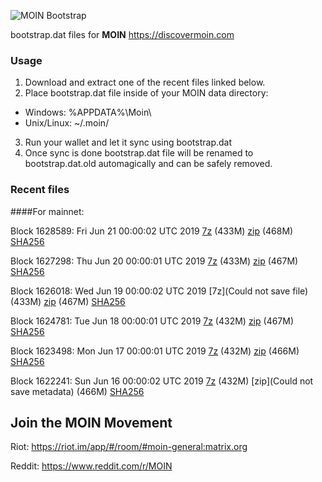 ![MOIN Bootstrap](https://i.imgur.com/KjM1jMp.jpg)

bootstrap.dat files for **MOIN** https://discovermoin.com

### Usage

1. Download and extract one of the recent files linked below.
2. Place bootstrap.dat file inside of your MOIN data directory:
 - Windows: %APPDATA%\Moin\
 - Unix/Linux: ~/.moin/
3. Run your wallet and let it sync using bootstrap.dat
4. Once sync is done bootstrap.dat file will be renamed to bootstrap.dat.old automagically and can be safely removed.


### Recent files

####For mainnet:

Block 1628589: Fri Jun 21 00:00:02 UTC 2019 [7z](https://transfer.sh/HOuzh/bootstrap.dat.20190621.7z) (433M) [zip](https://transfer.sh/2fFii/bootstrap.dat.20190621.zip) (468M) [SHA256](https://transfer.sh/P2sXl/sha256.txt)

Block 1627298: Thu Jun 20 00:00:01 UTC 2019 [7z]() (433M) [zip]() (467M) [SHA256]()

Block 1626018: Wed Jun 19 00:00:02 UTC 2019 [7z](Could not save file) (433M) [zip](https://transfer.sh/kMpxM/bootstrap.dat.20190619.zip) (467M) [SHA256](https://transfer.sh/db9Kl/sha256.txt)

Block 1624781: Tue Jun 18 00:00:01 UTC 2019 [7z](https://transfer.sh/IfAZX/bootstrap.dat.20190618.7z) (432M) [zip](https://transfer.sh/tZQO0/bootstrap.dat.20190618.zip) (467M) [SHA256](https://transfer.sh/ga42m/sha256.txt)

Block 1623498: Mon Jun 17 00:00:01 UTC 2019 [7z](https://transfer.sh/dMDjx/bootstrap.dat.20190617.7z) (432M) [zip](https://transfer.sh/VrWZe/bootstrap.dat.20190617.zip) (466M) [SHA256](https://transfer.sh/11AAEa/sha256.txt)

Block 1622241: Sun Jun 16 00:00:02 UTC 2019 [7z]() (432M) [zip](Could not save metadata) (466M) [SHA256](https://transfer.sh/xCGjV/sha256.txt)

## Join the MOIN Movement

Riot: https://riot.im/app/#/room/#moin-general:matrix.org

Reddit: https://www.reddit.com/r/MOIN
